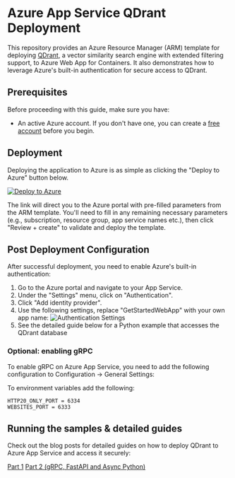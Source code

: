 # Azure App Service QDrant Deployment

This repository provides an Azure Resource Manager (ARM) template for deploying [QDrant](https://github.com/qdrant/qdrant), a vector similarity search engine with extended filtering support, to Azure Web App for Containers. It also demonstrates how to leverage Azure's built-in authentication for secure access to QDrant.

## Prerequisites

Before proceeding with this guide, make sure you have:

- An active Azure account. If you don't have one, you can create a [free account](https://azure.microsoft.com/en-us/free/) before you begin.

## Deployment

Deploying the application to Azure is as simple as clicking the "Deploy to Azure" button below.

[![Deploy to Azure](https://aka.ms/deploytoazurebutton)](https://portal.azure.com/#create/Microsoft.Template/uri/https%3A%2F%2Fraw.githubusercontent.com%2FSoftlandia-Ltd%2Fqdrant-azure-app-service%2Fmain%2Ftemplate.json)

The link will direct you to the Azure portal with pre-filled parameters from the ARM template. You'll need to fill in any remaining necessary parameters (e.g., subscription, resource group, app service names etc.), then click "Review + create" to validate and deploy the template.

## Post Deployment Configuration

After successful deployment, you need to enable Azure's built-in authentication:

1. Go to the Azure portal and navigate to your App Service.
2. Under the "Settings" menu, click on "Authentication".
3. Click "Add identity provider".
4. Use the following settings, replace "GetStartedWebApp" with your own app name:
![Authentication Settings](https://learn.microsoft.com/en-us/azure/app-service/media/scenario-secure-app-authentication-app-service/configure-authentication.png)
5. See the detailed guide below for a Python example that accesses the QDrant database

### Optional: enabling gRPC

To enable gRPC on Azure App Service, you need to add the following configuration to Configuration -> General Settings:



To environment variables add the following:

```
HTTP20_ONLY_PORT = 6334
WEBSITES_PORT = 6333
```

## Running the samples & detailed guides

Check out the blog posts for detailed guides on how to deploy QDrant to Azure App Service and access it securely: 

[Part 1](https://softlandia.fi/en/blog/unlocking-qdrant-python-on-azure-a-guide-to-deployment-and-authentication)
[Part 2 (gRPC, FastAPI and Async Python)]()

